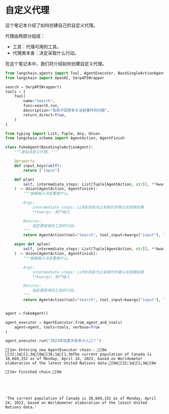 # 自定义代理

这个笔记本介绍了如何创建自己的自定义代理。

代理由两部分组成：

- 工具：代理可用的工具。
- 代理类本身：决定采取什么行动。

在这个笔记本中，我们将介绍如何创建自定义代理。

```python
from langchain.agents import Tool, AgentExecutor, BaseSingleActionAgent
from langchain import OpenAI, SerpAPIWrapper
```

```python
search = SerpAPIWrapper()
tools = [
    Tool(
        name="Search",
        func=search.run,
        description="有助于回答有关当前事件的问题",
        return_direct=True,
    )
]
```

```python
from typing import List, Tuple, Any, Union
from langchain.schema import AgentAction, AgentFinish

class FakeAgent(BaseSingleActionAgent):
    """虚拟自定义代理。"""

    @property
    def input_keys(self):
        return ["input"]

    def plan(
        self, intermediate_steps: List[Tuple[AgentAction, str]], **kwargs: Any
    ) -> Union[AgentAction, AgentFinish]:
        """根据输入决定要做什么。

        Args:
            intermediate_steps: LLM到目前为止采取的步骤以及观察结果
            **kwargs: 用户输入

        Returns:
            指定要使用的工具的行动。
        """
        return AgentAction(tool="Search", tool_input=kwargs["input"], log="")

    async def aplan(
        self, intermediate_steps: List[Tuple[AgentAction, str]], **kwargs: Any
    ) -> Union[AgentAction, AgentFinish]:
        """根据输入决定要做什么。

        Args:
            intermediate_steps: LLM到目前为止采取的步骤以及观察结果
            **kwargs: 用户输入

        Returns:
            指定要使用的工具的行动。
        """
        return AgentAction(tool="Search", tool_input=kwargs["input"], log="")


agent = FakeAgent()
```

```python
agent_executor = AgentExecutor.from_agent_and_tools(
    agent=agent, tools=tools, verbose=True
)
```

```python
agent_executor.run("2023年加拿大有多少人口？")
```

    
    
    [1m> Entering new AgentExecutor chain...[0m
    [32;1m[1;3m[0m[36;1m[1;3mThe current population of Canada is 38,669,152 as of Monday, April 24, 2023, based on Worldometer elaboration of the latest United Nations data.[0m[32;1m[1;3m[0m
    
    [1m> Finished chain.[0m
    




    'The current population of Canada is 38,669,152 as of Monday, April 24, 2023, based on Worldometer elaboration of the latest United Nations data.'




```python

```
